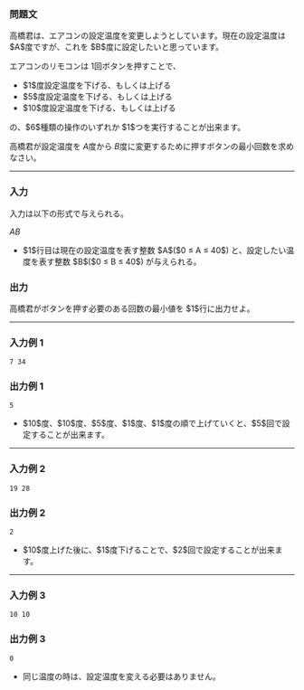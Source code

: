 
<div>

### **問題文**

<section>
高橋君は、エアコンの設定温度を変更しようとしています。現在の設定温度は $A$度ですが、これを $B$度に設定したいと思っています。

エアコンのリモコンは $1$回ボタンを押すことで、


<ul>

<li>
$1$度設定温度を下げる、もしくは上げる
</li>

<li>
$5$度設定温度を下げる、もしくは上げる
</li>

<li>
$10$度設定温度を下げる、もしくは上げる
</li>

</ul>
の、$6$種類の操作のいずれか $1$つを実行することが出来ます。

高橋君が設定温度を $A$度から $B$度に変更するために押すボタンの最小回数を求めなさい。

</section>

---

### **入力**

<section>
入力は以下の形式で与えられる。


<div>

$A$$B$
</div>

<ul>

<li>
$1$行目は現在の設定温度を表す整数 $A$($0 ≤ A ≤ 40$) と、設定したい温度を表す整数 $B$($0 ≤ B ≤ 40$) が与えられる。
</li>

</ul>

</section>

### **出力**

<section>
高橋君がボタンを押す必要のある回数の最小値を $1$行に出力せよ。


</section>

---

### **入力例 1**

<section>

```
7 34
```

</section>

### **出力例 1**

<section>

```
5
```

<ul>

<li>
$10$度、$10$度、$5$度、$1$度、$1$度の順で上げていくと、$5$回で設定することが出来ます。
</li>

</ul>

</section>

---

### **入力例 2**

<section>

```
19 28
```

</section>

### **出力例 2**

<section>

```
2
```

<ul>

<li>
$10$度上げた後に、$1$度下げることで、$2$回で設定することが出来ます。
</li>

</ul>

</section>

---

### **入力例 3**

<section>

```
10 10
```

</section>

### **出力例 3**

```
0
```

<ul>

<li>
同じ温度の時は、設定温度を変える必要はありません。
</li>

</ul>

</div>
